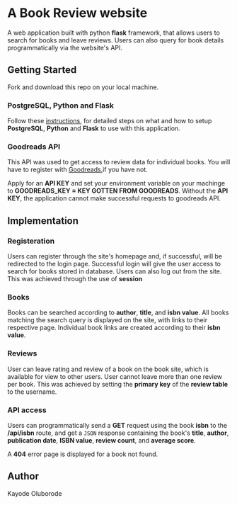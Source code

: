 # A Book Review website
A web application built with  python **flask** framework, that allows users to search for books and leave
reviews. Users can also query for book details programmatically via the website's API.

## Getting Started
Fork and download this repo on your local machine. 

### PostgreSQL, Python and Flask
Follow these [instructions](https://docs.cs50.net/web/2018/x/projects/1/project1.html), for detailed steps on what and how to setup 
**PostgreSQL**, **Python** and **Flask** to use with this application.

### Goodreads API
This API was used to get access to review data for individual books. 
You will have to register with [Goodreads](https://www.goodreads.com/api),if you have not. 

Apply for an **API KEY** and set your environment variable on your machinge to **GOODREADS_KEY = KEY GOTTEN FROM GOODREADS**. 
Without the **API KEY**, the application cannot make successful requests to goodreads API.

## Implementation
### Registeration
Users can register through the site's homepage and, if successful, will be redirected to the login page. Successful login
will give the user access to search for books stored in database. Users can also log out from the site. This was achieved 
through the use of **session**

### Books
Books can be searched according to **author**, **title**, and **isbn value**. All books matching the search query is displayed
on the site, with links to their respective page. Individual book links are created according to their **isbn value**.

### Reviews
User can leave rating and review of a book on the book site, which is available for view to other users. User cannot leave
more than one review per book. This was achieved by setting the **primary key** of the **review table** to the username.

### API access
Users can programmatically send a **GET** request using the book **isbn** to the **/api/isbn** route, and get a `JSON` response 
containing the book's **title**, **author**, **publication date**, **ISBN value**, **review count**, and **average score**.

A **404** error page is displayed for a book not found.

## Author
Kayode Oluborode

